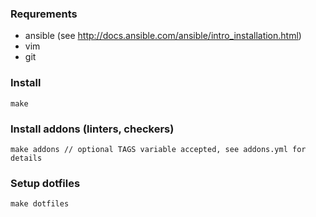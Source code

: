 ### Requrements

* ansible (see http://docs.ansible.com/ansible/intro_installation.html)
* vim
* git

### Install
    make

### Install addons (linters, checkers)
    make addons // optional TAGS variable accepted, see addons.yml for details
    
### Setup dotfiles
    make dotfiles
